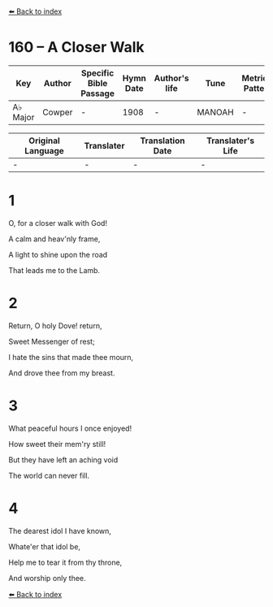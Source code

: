 [⬅️ Back to index](../README.md)

# 160 – A Closer Walk

Key | Author   | Specific Bible Passage     |Hymn Date |Author's life |Tune |Metrical Pattern   |Composer/Source
-- | --------- | ---------------------------|----------|--------------|-----|-------------------|-------------  
A♭ Major |Cowper |- |1908 |- |MANOAH |- |Haydn

Original Language | Translater | Translation Date   | Translater's Life  
----------------- | --------- | --------------------|-------------     
\- |- |- |-




# 1

O, for a closer walk with God!

A calm and heav'nly frame,

A light to shine upon the road

That leads me to the Lamb.



# 2

Return, O holy Dove!  return,

Sweet Messenger of rest;

I hate the sins that made thee mourn,

And drove thee from my breast.



# 3

What peaceful hours I once enjoyed!  

How sweet their mem'ry still!

But they have left an aching void

The world can never fill.



# 4

The dearest idol I have known,

Whate'er that idol be,

Help me to tear it from thy throne,

And worship only thee.

[⬅️ Back to index](../README.md)
